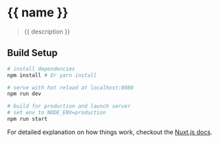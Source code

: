 # {{ name }}

> {{ description }}

## Build Setup

``` bash
# install dependencies
npm install # Or yarn install

# serve with hot reload at localhost:8080
npm run dev

# build for production and launch server
# set env to NODE_ENV=production
npm run start
```

For detailed explanation on how things work, checkout the [Nuxt.js docs](https://github.com/nuxt/nuxt.js).
